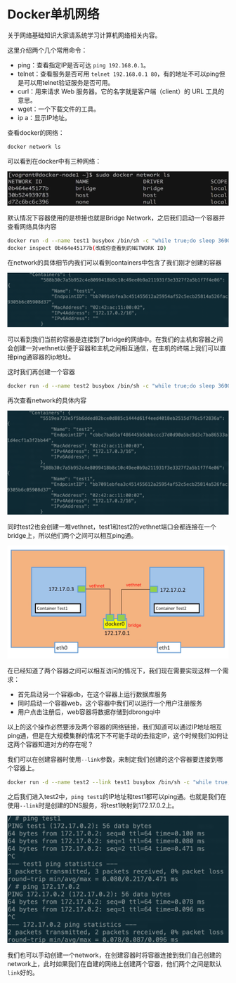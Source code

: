 # Docker单机网络

关于网络基础知识大家请系统学习计算机网络相关内容。

这里介绍两个几个常用命令：

* ping：查看指定IP是否可达 `ping 192.168.0.1`。
* telnet：查看服务是否可用 `telnet 192.168.0.1 80`，有的地址不可以ping但是可以用telnet验证服务是否可用。
* curl：用来请求 Web 服务器。它的名字就是客户端（client）的 URL 工具的意思。
* wget：一个下载文件的工具。
* ip a：显示IP地址。

查看docker的网络：

```bash
docker network ls
```

可以看到在docker中有三种网络：

![](../.gitbook/assets/network-ls.png)

默认情况下容器使用的是桥接也就是Bridge Network，之后我们启动一个容器并查看网络具体内容

```bash
docker run -d --name test1 busybox /bin/sh -c "while true;do sleep 3600;done"
docker inspect 0b464e45177b(改成你查看到的NETWORK ID)
```

在network的具体细节内我们可以看到containers中包含了我们刚才创建的容器

![](../.gitbook/assets/network-inspect.png)

可以看到我们当前的容器是连接到了bridge的网络中。在我们的主机和容器之间会创建一对vethnet以便于容器和主机之间相互通信，在主机的终端上我们可以直接ping通容器的ip地址。

这时我们再创建一个容器

```bash
docker run -d --name test2 busybox /bin/sh -c "while true;do sleep 3600;done"
```

再次查看network的具体内容

![](../.gitbook/assets/network-inspect2.png)

同时test2也会创建一堆vethnet，test1和test2的vethnet端口会都连接在一个bridge上，所以他们两个之间可以相互ping通。

![](../.gitbook/assets/bridge-network.png)

在已经知道了两个容器之间可以相互访问的情况下，我们现在需要实现这样一个需求：

* 首先启动另一个容器db，在这个容器上运行数据库服务
* 同时启动一个容器web，这个容器中我们可以运行一个用户注册服务
* 用户点击注册后，web容器将数据存储到dbrongqi中

以上的这个操作必然要涉及两个容器的网络链接，我们知道可以通过IP地址相互ping通，但是在大规模集群的情况下不可能手动的去指定IP，这个时候我们如何让这两个容器知道对方的存在呢？

我们可以在创建容器时使用`--link`参数，来制定我们创建的这个容器要连接到哪个容器上。

```bash
docker run -d --name test2 --link test1 busybox /bin/sh -c "while true;do sleep 3600;done"
```

之后我们进入test2中，`ping test1`的IP地址和test1都可以ping通。也就是我们在使用`--link`时是创建的DNS服务，将test1映射到172.17.0.2上。

![](../.gitbook/assets/linkop.png)

我们也可以手动创建一个network，在创建容器时将容器连接到我们自己创建的network上，此时如果我们在自建的网络上创建两个容器，他们两个之间是默认`link`好的。

